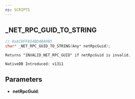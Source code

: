 ```yaml
---
ns: SCRIPTS
---
```

## _NET_RPC_GUID_TO_STRING

```c
// 0xAC9FF854BD4BA9B5
char* _NET_RPC_GUID_TO_STRING(Any* netRpcGuid);
```

```
Returns "INVALID_NET_RPC_GUID" if netRpcGuid is invalid.

NativeDB Introduced: v1311
```

## Parameters
* **netRpcGuid**:
